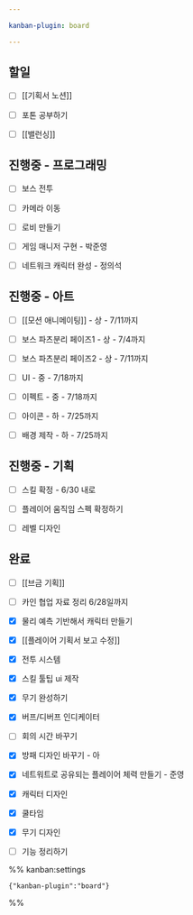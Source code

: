 ```yaml
---

kanban-plugin: board

---
```


## 할일

- [ ] [[기획서 노션]]
- [ ] 포톤 공부하기
- [ ] [[밸런싱]]


## 진행중 - 프로그래밍

- [ ] 보스 전투
- [ ] 카메라 이동
- [ ] 로비 만들기
- [ ] 게임 매니저 구현 - 박준영
- [ ] 네트워크 캐릭터 완성 - 정의석


## 진행중 - 아트

- [ ] [[모션 애니메이팅]] - 상 - 7/11까지
- [ ] 보스 파츠분리 페이즈1 - 상 - 7/4까지
- [ ] 보스 파츠분리 페이즈2 - 상 - 7/11까지
- [ ] UI - 중 - 7/18까지
- [ ] 이펙트 - 중 - 7/18까지
- [ ] 아이콘 - 하 - 7/25까지
- [ ] 배경 제작 - 하 - 7/25까지


## 진행중 - 기획

- [ ] 스킬 확정 - 6/30 내로
- [ ] 플레이어 움직임 스펙 확정하기
- [ ] 레벨 디자인


## 완료

- [ ] [[브금 기획]]
- [ ] 카인 협업 자료 정리 6/28일까지
- [x] 물리 예측 기반해서 캐릭터 만들기
- [x] [[플레이어 기획서 보고 수정]]
- [x] 전투 시스템
- [x] 스킬 툴팁 ui 제작
- [x] 무기 완성하기
- [x] 버프/디버프 인디케이터
- [ ] 회의 시간 바꾸기
- [x] 방패 디자인 바꾸기 - 아
- [x] 네트워트로 공유되는 플레이어 체력 만들기 - 준영
- [x] 캐릭터 디자인
- [x] 쿨타임
- [x] 무기 디자인
- [ ] 기능 정리하기




%% kanban:settings
```
{"kanban-plugin":"board"}
```
%%